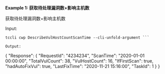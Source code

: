 **Example 1: 获取待处理漏洞数+影响主机数**

获取待处理漏洞数+影响主机数

Input: 

```
tccli cwp DescribeVulHostCountScanTime --cli-unfold-argument ```

Output: 
```
{
    "Response": {
        "RequestId": "4234234",
        "ScanTime": "2020-01-01 00:00:00",
        "TotalVulCount": 38,
        "VulHostCount": 16,
        "IfFirstScan": true,
        "hadAutoFixVul": true,
        "LastFixTime": "2020-11-21 15:16:00",
        "TaskId": 1
    }
}
```

